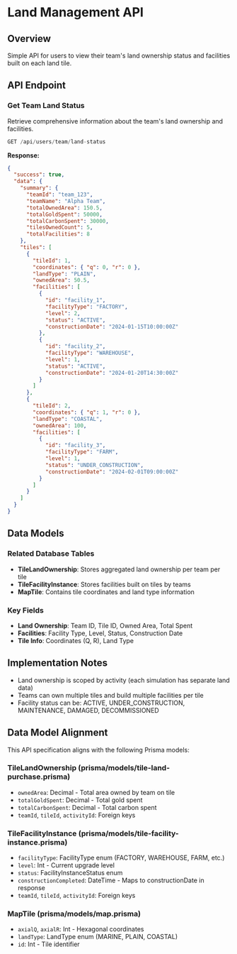 # Land Management API

## Overview
Simple API for users to view their team's land ownership status and facilities built on each land tile.

## API Endpoint

### Get Team Land Status
Retrieve comprehensive information about the team's land ownership and facilities.

```typescript
GET /api/users/team/land-status
```

**Response:**
```json
{
  "success": true,
  "data": {
    "summary": {
      "teamId": "team_123",
      "teamName": "Alpha Team",
      "totalOwnedArea": 150.5,
      "totalGoldSpent": 50000,
      "totalCarbonSpent": 30000,
      "tilesOwnedCount": 5,
      "totalFacilities": 8
    },
    "tiles": [
      {
        "tileId": 1,
        "coordinates": { "q": 0, "r": 0 },
        "landType": "PLAIN",
        "ownedArea": 50.5,
        "facilities": [
          {
            "id": "facility_1",
            "facilityType": "FACTORY",
            "level": 2,
            "status": "ACTIVE",
            "constructionDate": "2024-01-15T10:00:00Z"
          },
          {
            "id": "facility_2", 
            "facilityType": "WAREHOUSE",
            "level": 1,
            "status": "ACTIVE",
            "constructionDate": "2024-01-20T14:30:00Z"
          }
        ]
      },
      {
        "tileId": 2,
        "coordinates": { "q": 1, "r": 0 },
        "landType": "COASTAL",
        "ownedArea": 100,
        "facilities": [
          {
            "id": "facility_3",
            "facilityType": "FARM",
            "level": 1,
            "status": "UNDER_CONSTRUCTION",
            "constructionDate": "2024-02-01T09:00:00Z"
          }
        ]
      }
    ]
  }
}
```

## Data Models

### Related Database Tables
- **TileLandOwnership**: Stores aggregated land ownership per team per tile
- **TileFacilityInstance**: Stores facilities built on tiles by teams
- **MapTile**: Contains tile coordinates and land type information

### Key Fields
- **Land Ownership**: Team ID, Tile ID, Owned Area, Total Spent
- **Facilities**: Facility Type, Level, Status, Construction Date
- **Tile Info**: Coordinates (Q, R), Land Type

## Implementation Notes
- Land ownership is scoped by activity (each simulation has separate land data)
- Teams can own multiple tiles and build multiple facilities per tile
- Facility status can be: ACTIVE, UNDER_CONSTRUCTION, MAINTENANCE, DAMAGED, DECOMMISSIONED

## Data Model Alignment
This API specification aligns with the following Prisma models:

### TileLandOwnership (prisma/models/tile-land-purchase.prisma)
- `ownedArea`: Decimal - Total area owned by team on tile
- `totalGoldSpent`: Decimal - Total gold spent
- `totalCarbonSpent`: Decimal - Total carbon spent
- `teamId`, `tileId`, `activityId`: Foreign keys

### TileFacilityInstance (prisma/models/tile-facility-instance.prisma)
- `facilityType`: FacilityType enum (FACTORY, WAREHOUSE, FARM, etc.)
- `level`: Int - Current upgrade level
- `status`: FacilityInstanceStatus enum
- `constructionCompleted`: DateTime - Maps to constructionDate in response
- `teamId`, `tileId`, `activityId`: Foreign keys

### MapTile (prisma/models/map.prisma)
- `axialQ`, `axialR`: Int - Hexagonal coordinates
- `landType`: LandType enum (MARINE, PLAIN, COASTAL)
- `id`: Int - Tile identifier